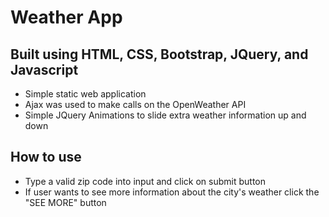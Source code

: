 # Weather App 
## Built using HTML, CSS, Bootstrap, JQuery, and Javascript
- Simple static web application
- Ajax was used to make calls on the OpenWeather API
- Simple JQuery Animations to slide extra weather information up and down
## How to use
- Type a valid zip code into input and click on submit button
- If user wants to see more information about the city's weather click the "SEE MORE" button

